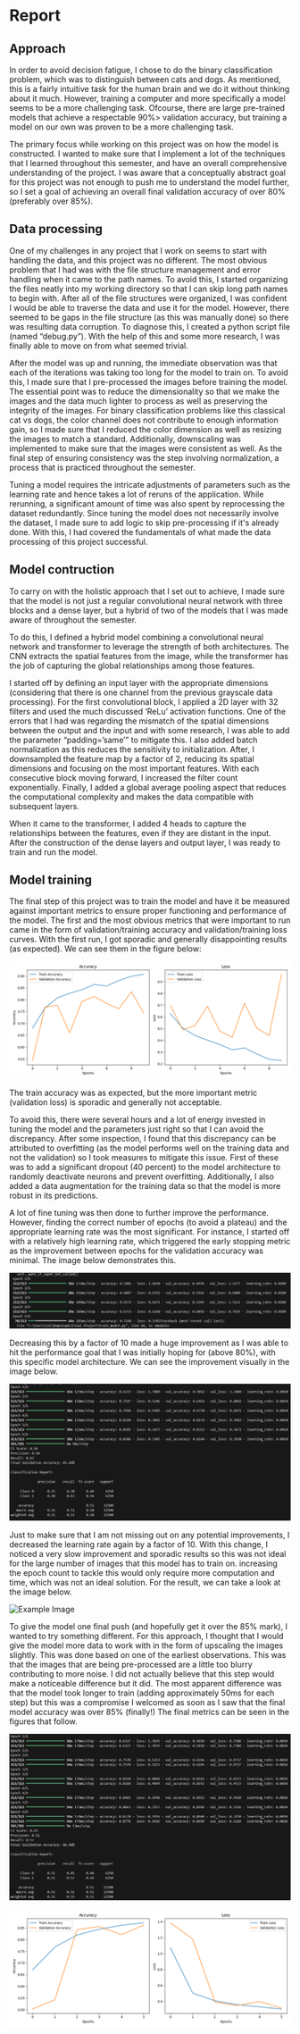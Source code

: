 # Report

## Approach

In order to avoid decision fatigue, I chose to do the binary classification problem, which was to distinguish between cats and dogs. As mentioned, this is a fairly intuitive task for the human brain and we do it without thinking about it much. However, training a computer and more specifically a model seems to be a more challenging task. Ofcourse, there are large pre-trained models that achieve a respectable 90%> validation accuracy, but training a model on our own was proven to be a more challenging task. 

The primary focus while working on this project was on how the model is constructed. I wanted to make sure that I implement a lot of the techniques that I learned throughout this semester, and have an overall comprehensive understanding of the project. I was aware that a conceptually abstract goal for this project was not enough to push me to understand the model further, so I set a goal of achieving an overall final validation accuracy of over 80% (preferably over 85%).

## Data processing

One of my challenges in any project that I work on seems to start with handling the data, and this project was no different. The most obvious problem that I had was with the file structure management and error handling when it came to the path names. To avoid this, I started organizing the files neatly into my working directory so that I can skip long path names to begin with. After all of the file structures were organized, I was confident I would be able to traverse the data and use it for the model. However, there seemed to be gaps in the file structure (as this was manually done) so there was resulting data corruption. To diagnose this, I created a python script file (named “debug.py”). With the help of this and some more research, I was finally able to move on from what seemed trivial. 

After the model was up and running, the immediate observation was that each of the iterations was taking too long for the model to train on. To avoid this, I made sure that I pre-processed the images before training the model. The essential point was to reduce the dimensionality so that we make the images and the data much lighter to process as well as preserving the integrity of the images. For binary classification problems like this classical cat vs dogs, the color channel does not contribute to enough information gain, so I made sure that I reduced the color dimension as well as resizing the images to match a standard. Additionally, downscaling was implemented to make sure that the images were consistent as well. As the final step of ensuring consistency was the step involving normalization, a process that is practiced throughout the semester. 

Tuning a model requires the intricate adjustments of parameters such as the learning rate and hence takes a lot of reruns of the application. While rerunning, a significant amount of time was also spent by reprocessing the dataset redundantly. Since tuning the model does not necessarily involve the dataset, I made sure to add logic to skip pre-processing if it's already done. With this, I had covered the fundamentals of what made the data processing of this project successful.

## Model contruction

To carry on with the holistic approach that I set out to achieve, I made sure that the model is not just a regular convolutional neural network with three blocks and a dense layer, but a hybrid of two of the models that I was made aware of throughout the semester. 

To do this, I defined a hybrid model combining a convolutional neural network and transformer to leverage the strength of both architectures. The CNN extracts the spatial features from the image, while the transformer has the job of capturing the global relationships among those features. 

I started off by defining an input layer with the appropriate dimensions (considering that there is one channel from the previous grayscale data processing). For the first convolutional block, I applied a 2D layer with 32 filters and used the much discussed ‘ReLu’ activation functions. One of the errors that I had was regarding the mismatch of the spatial dimensions between the output and the input and with some research, I was able to add the parameter “padding=’same’” to mitigate this. I also added batch normalization as this reduces the sensitivity to initialization. After, I downsampled the feature map by a factor of 2, reducing its spatial dimensions and focusing on the most important features. With each consecutive block moving forward, I increased the filter count exponentially. Finally, I added a global average pooling aspect that reduces the computational complexity and makes the data compatible with subsequent layers. 

When it came to the transformer, I added 4 heads to capture the relationships between the features, even if they are distant in the input. After the construction of the dense layers and output layer, I was ready to train and run the model. 


## Model training

The final step of this project was to train the model and have it be measured against important metrics to ensure proper functioning and performance of the model. The first and the most obvious metrics that were important to run came in the form of validation/training accuracy and validation/training loss curves. With the first run, I got sporadic and generally disappointing results (as expected). We can see them in the figure below:

![Example Image](run1.png)

The train accuracy was as expected, but the more important metric (validation loss) is sporadic and generally not acceptable. 

To avoid this, there were several hours and a lot of energy invested in tuning the model and the parameters just right so that I can avoid the discrepancy. After some inspection, I found that this discrepancy can be attributed to overfitting (as the model performs well on the training data and not the validation) so I took measures to mitigate this issue. First of these was to add a significant dropout (40 percent) to the model architecture to randomly deactivate neurons and prevent overfitting. Additionally, I also added a data augmentation for the training data so that the model is more robust in its predictions. 

A lot of fine tuning was then done to further improve the performance. However, finding the correct number of epochs (to avoid a plateau) and the appropriate learning rate was the most significant. For instance, I started off with a relatively high learning rate, which triggered the early stopping metric as the improvement between epochs for the validation accuracy was minimal. The image below demonstrates this. 

![Example Image](trial_run.png)

Decreasing this by a factor of 10 made a huge improvement as I was able to hit the performance goal that I was initially hoping for (above 80%), with this specific model architecture. We can see the improvement visually in the image below. 

![Example Image](run2.png)

Just to make sure that I am not missing out on any potential improvements, I decreased the learning rate again by a factor of 10. With this change, I noticed a very slow improvement and sporadic results so this was not ideal for the large number of images that this model has to train on. increasing the epoch count to tackle this would only require more computation and time, which was not an ideal solution. For the result, we can take a look at the image below. 

![Example Image](trial_run(1).png)

To give the model one final push (and hopefully get it over the 85% mark), I wanted to try something different. For this approach, I thought that I would give the model more data to work with in the form of upscaling the images slightly. This was done based on one of the earliest observations. This was that the images that are being pre-processed are a little too blurry contributing to more noise. I did not actually believe that this step would make a noticeable difference but it did. The most apparent difference was that the model took longer to train (adding approximately 50ms for each step) but this was a compromise I welcomed as soon as I saw that the final model accuracy was over 85% (finally!) The final metrics can be seen in the figures that follow. 

![Example Image](run3.png)

![Example Image](run3(1).png)
